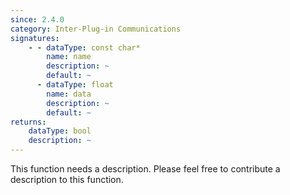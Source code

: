 ```yaml
---
since: 2.4.0
category: Inter-Plug-in Communications
signatures:
    - - dataType: const char*
        name: name
        description: ~
        default: ~
      - dataType: float
        name: data
        description: ~
        default: ~
returns:
    dataType: bool
    description: ~
---
```


This function needs a description. Please feel free to contribute a description to this function.
